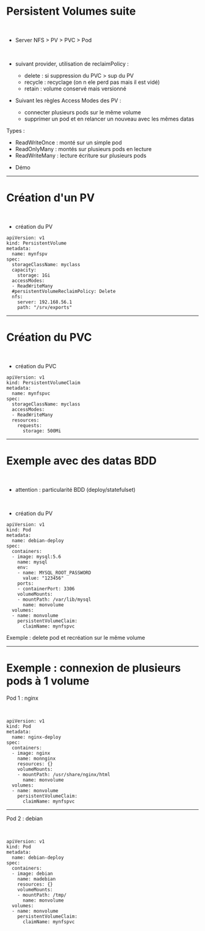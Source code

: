 # Persistent Volumes suite


<br>

* Server NFS > PV > PVC > Pod

<br>

* suivant provider, utilisation de reclaimPolicy :
	- delete : si suppression du PVC > sup du PV
	- recycle : recyclage (on n ele perd pas mais il est vidé)
	- retain : volume conservé mais versionné

* Suivant les règles Access Modes des PV :
	- connecter plusieurs pods sur le même volume
  - supprimer un pod et en relancer un nouveau avec les mêmes datas

Types :
  - ReadWriteOnce : monté sur un simple pod
  - ReadOnlyMany : montés sur plusieurs pods en lecture
  - ReadWriteMany : lecture écriture sur plusieurs pods


* Démo

---------------------------------------------------------------------------

# Création d'un PV

<br>

* création du PV

```
apiVersion: v1
kind: PersistentVolume
metadata:
  name: mynfspv
spec:
  storageClassName: myclass
  capacity:
    storage: 1Gi
  accessModes:
  - ReadWriteMany
  #persistentVolumeReclaimPolicy: Delete
  nfs:
    server: 192.168.56.1
    path: "/srv/exports"
```

---------------------------------------------------------------------------

# Création du PVC


<br>

* création du PVC

```
apiVersion: v1
kind: PersistentVolumeClaim
metadata:
  name: mynfspvc
spec:
  storageClassName: myclass
  accessModes:
  - ReadWriteMany
  resources:
    requests:
      storage: 500Mi
```


---------------------------------------------------------------------------

# Exemple avec des datas BDD


<br>

* attention : particularité BDD (deploy/statefulset)

<br>

* création du PV

```
apiVersion: v1
kind: Pod
metadata:
  name: debian-deploy
spec:
  containers:
  - image: mysql:5.6
    name: mysql
    env:
    - name: MYSQL_ROOT_PASSWORD
      value: "123456"
    ports:
    - containerPort: 3306
    volumeMounts:
    - mountPath: /var/lib/mysql
      name: monvolume
  volumes:
  - name: monvolume
    persistentVolumeClaim:
      claimName: mynfspvc
```

Exemple : delete pod et recréation sur le même volume

--------------------------------------------------------

# Exemple : connexion de plusieurs pods à 1 volume


Pod 1 : nginx

<br>

```
apiVersion: v1
kind: Pod
metadata:
  name: nginx-deploy
spec:
  containers:
  - image: nginx
    name: monnginx
    resources: {}
    volumeMounts:
    - mountPath: /usr/share/nginx/html
      name: monvolume
  volumes:
  - name: monvolume
    persistentVolumeClaim:
      claimName: mynfspvc
```

----------------------------------------------------------


Pod 2 : debian

<br>

```
apiVersion: v1
kind: Pod
metadata:
  name: debian-deploy
spec:
  containers:
  - image: debian
    name: madebian
    resources: {}
    volumeMounts:
    - mountPath: /tmp/
      name: monvolume
  volumes:
  - name: monvolume
    persistentVolumeClaim:
      claimName: mynfspvc
```
